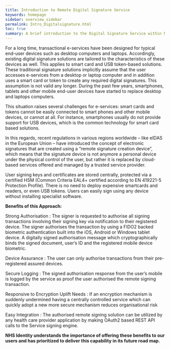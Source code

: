 ```yaml
---
title: Introduction to Remote Digital Signature Service
keywords: homepage
sidebar: overview_sidebar
permalink: Intro_Digitalsignature.html
toc: true
summary: A brief introduction to the Digital Signature Service within NHS Identity
---
```

For a long time, transactional e-services have been designed for typical end-user devices such as desktop computers and laptops. Accordingly, existing digital signature solutions are tailored to the characteristics of these devices as well. This applies to smart card and USB token-based solutions. These traditional signature solutions implicitly assume that the user accesses e-services from a desktop or laptop computer and in addition uses a smart card or token to create any required digital signatures. This assumption is not valid any longer. During the past few years, smartphones, tablets and other mobile end-user devices have started to replace desktop and laptops computers.

This situation raises several challenges for e-services: smart cards and tokens cannot be easily connected to smart phones and other mobile devices, or cannot at all. For instance, smartphones usually do not provide support for USB devices, which is the common technology for smart card based solutions.

In this regards, recent regulations in various regions worldwide – like eIDAS in the European Union – have introduced the concept of electronic signatures that are created using a “remote signature creation device”, which means that the signature device is not anymore a personal device under the physical control of the user, but rather it is replaced by cloud-based services offered and managed by a trusted service provider.

User signing keys and certificates are stored centrally, protected via a certified HSM (Common Criteria EAL4+ certified according to EN 419221-5 Protection Profile). There is no need to deploy expensive smartcards and readers, or even USB tokens. Users can easily sign using any device without installing specialist software.

**Benefits of this Approach:**

Strong Authorisation : The signer is requested to authorise all signing transactions involving their signing key via notification to their registered device. The signer authorises the transaction by using a FIDO2 backed biometric authentication built into the iOS, Android or Windows tablet device. A digitally signed authorisation message which cryptographically binds the signed document, user’s ID and the registered mobile device biometric.

Device Assurance : The user can only authorise transactions from their pre-registered assured devices.

Secure Logging : The signed authorisation response from the user’s mobile is logged by the service as proof the user authorised the remote signing transaction.

Responsive to Encryption Uplift Needs : If an encryption mechanism is suddenly undermined having a centrally controlled service which can quickly adopt a new more secure mechanism reduces organisational risk

Easy Integration : The authorised remote signing solution can be utilized by any health care provider application by making OAuth2 based REST API calls to the Service signing engine.

**NHS Identity understands the importance of offering these benefits to our users and has prioritized to deliver this capability in its future road map.**
